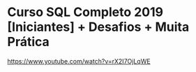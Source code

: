 # Curso SQL Completo 2019 [Iniciantes] + Desafios + Muita Prática
https://www.youtube.com/watch?v=rX2I7OjLqWE
